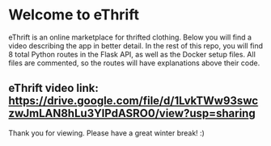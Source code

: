 # Welcome to eThrift

eThrift is an online marketplace for thrifted clothing. Below you will find a video describing the app in better detail. In the rest of this repo, you will find 8 total Python routes in the Flask API, as well as the Docker setup files. All files are commented, so the routes will have explanations above their code.

## eThrift video link: https://drive.google.com/file/d/1LvkTWw93swczwJmLAN8hLu3YlPdASRO0/view?usp=sharing

Thank you for viewing. Please have a great winter break! :)




